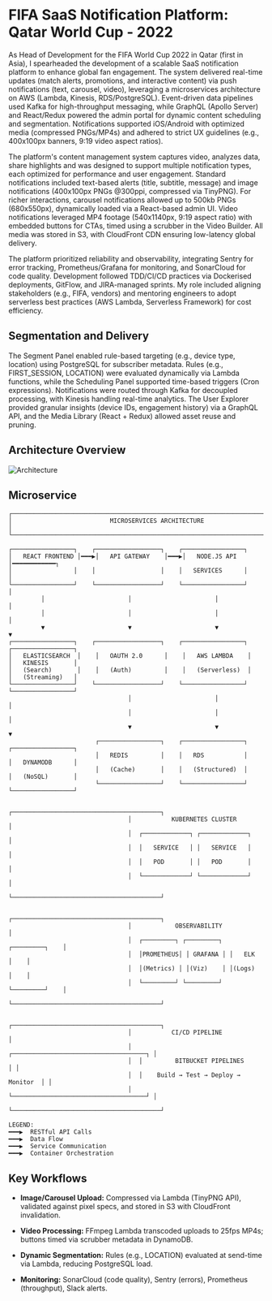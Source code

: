 # FIFA SaaS Notification Platform: Qatar World Cup - 2022

As Head of Development for the FIFA World Cup 2022 in Qatar (first in Asia), I spearheaded the development of a scalable SaaS notification platform to enhance global fan engagement. The system delivered real-time updates (match alerts, promotions, and interactive content) via push notifications (text, carousel, video), leveraging a microservices architecture on AWS (Lambda, Kinesis, RDS/PostgreSQL). Event-driven data pipelines used Kafka for high-throughput messaging, while GraphQL (Apollo Server) and React/Redux powered the admin portal for dynamic content scheduling and segmentation. Notifications supported iOS/Android with optimized media (compressed PNGs/MP4s) and adhered to strict UX guidelines (e.g., 400x100px banners, 9:19 video aspect ratios). 

The platform's content management system captures video, analyzes data, share highlights and was designed to support multiple notification types, each optimized for performance and user engagement. Standard notifications included text-based alerts (title, subtitle, message) and image notifications (400x100px PNGs @300ppi, compressed via TinyPNG). For richer interactions, carousel notifications allowed up to 500kb PNGs (680x550px), dynamically loaded via a React-based admin UI. Video notifications leveraged MP4 footage (540x1140px, 9:19 aspect ratio) with embedded buttons for CTAs, timed using a scrubber in the Video Builder. All media was stored in S3, with CloudFront CDN ensuring low-latency global delivery.

The platform prioritized reliability and observability, integrating Sentry for error tracking, Prometheus/Grafana for monitoring, and SonarCloud for code quality. Development followed TDD/CI/CD practices via Dockerised deployments, GitFlow, and JIRA-managed sprints. My role included aligning stakeholders (e.g., FIFA, vendors) and mentoring engineers to adopt serverless best practices (AWS Lambda, Serverless Framework) for cost efficiency. 
 
## Segmentation and Delivery
The Segment Panel enabled rule-based targeting (e.g., device type, location) using PostgreSQL for subscriber metadata. Rules (e.g., FIRST_SESSION, LOCATION) were evaluated dynamically via Lambda functions, while the Scheduling Panel supported time-based triggers (Cron expressions). Notifications were routed through Kafka for decoupled processing, with Kinesis handling real-time analytics. The User Explorer provided granular insights (device IDs, engagement history) via a GraphQL API, and the Media Library (React + Redux) allowed asset reuse and pruning.

## Architecture Overview

![Architecture](https://github.com/kukuu/FIFA-SaaS-NotificationPlatform-Qatar-WC-2022.MD/blob/main/FIFA-Saas-Notification-platform.png)


## Microservice

```
┌─────────────────────────────────────────────────────────────────────────────┐
│                           MICROSERVICES ARCHITECTURE                        │
└─────────────────────────────────────────────────────────────────────────────┘

┌─────────────────┐    ┌──────────────────┐    ┌─────────────────┐
│   REACT FRONTEND │━━━▶│   API GATEWAY    │━━━▶│   NODE.JS API   │━━━━━━━━━━━━┐
│                 │    │                  │    │   SERVICES      │            │
└─────────────────┘    └──────────────────┘    └─────────────────┘            │
         │                       │                       │                    │
         │                       │                       │                    │
         ▼                       ▼                       ▼                    ▼
┌─────────────────┐    ┌──────────────────┐    ┌─────────────────┐    ┌─────────────────┐
│   ELASTICSEARCH  │    │   OAUTH 2.0      │    │   AWS LAMBDA    │    │   KINESIS       │
│   (Search)       │    │   (Auth)         │    │   (Serverless)  │    │   (Streaming)   │
└─────────────────┘    └──────────────────┘    └─────────────────┘    └─────────────────┘
                                 │                       │                    │
                                 │                       │                    │
                                 ▼                       ▼                    ▼
                        ┌─────────────────┐    ┌─────────────────┐    ┌─────────────────┐
                        │   REDIS         │    │   RDS           │    │   DYNAMODB      │
                        │   (Cache)       │    │   (Structured)  │    │   (NoSQL)       │
                        └─────────────────┘    └─────────────────┘    └─────────────────┘

                                 ┌─────────────────────────────────────────┐
                                 │           KUBERNETES CLUSTER            │
                                 │  ┌─────────────┐ ┌─────────────┐        │
                                 │  │   SERVICE   │ │   SERVICE   │        │
                                 │  │   POD       │ │   POD       │        │
                                 │  └─────────────┘ └─────────────┘        │
                                 └─────────────────────────────────────────┘

                                 ┌─────────────────────────────────────────┐
                                 │            OBSERVABILITY                │
                                 │  ┌─────────┐ ┌─────────┐ ┌─────────┐    │
                                 │  │PROMETHEUS│ │ GRAFANA │ │   ELK  │    │
                                 │  │(Metrics) │ │(Viz)    │ │(Logs)  │    │
                                 │  └─────────┘ └─────────┘ └─────────┘    │
                                 └─────────────────────────────────────────┘

                                 ┌─────────────────────────────────────────┐
                                 │           CI/CD PIPELINE                │
                                 │  ┌─────────────────────────────────────┐ │
                                 │  │         BITBUCKET PIPELINES         │ │
                                 │  │    Build → Test → Deploy → Monitor  │ │
                                 │  └─────────────────────────────────────┘ │
                                 └─────────────────────────────────────────┘

LEGEND:
━━━▶  RESTful API Calls
━━━▶  Data Flow
━━━▶  Service Communication
━━━▶  Container Orchestration
```


## Key Workflows

- **Image/Carousel Upload:** Compressed via Lambda (TinyPNG API), validated against pixel specs, and stored in S3 with CloudFront invalidation.

- **Video Processing:** FFmpeg Lambda transcoded uploads to 25fps MP4s; buttons timed via scrubber metadata in DynamoDB.

- **Dynamic Segmentation:** Rules (e.g., LOCATION) evaluated at send-time via Lambda, reducing PostgreSQL load.

- **Monitoring:** SonarCloud (code quality), Sentry (errors), Prometheus (throughput), Slack alerts.
